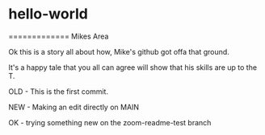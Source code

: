 # hello-world
=============
Mikes Area

Ok this is a story all about how, Mike's github got offa that ground.

It's a happy tale that you all can agree will show that his skills are up to the T.

OLD - This is the first commit.

NEW - Making an edit directly on MAIN

OK - trying something new on the zoom-readme-test branch
